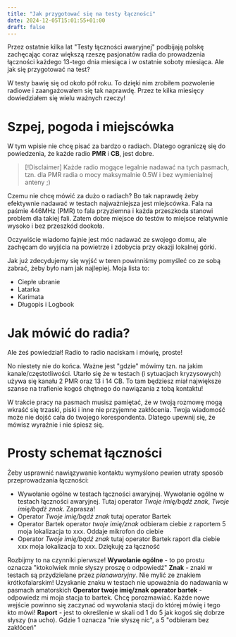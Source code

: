 ```yaml
---
title: "Jak przygotować się na testy łączności"
date: 2024-12-05T15:01:55+01:00
draft: false
---
```


Przez ostatnie kilka lat "Testy łączności awaryjnej" podbijają polskę zachęcając coraz większą rzeszę pasjonatów radia do prowadzenia łączności każdego 13-tego dnia miesiąca i w ostatnie soboty miesiąca. Ale jak się przygotować na test?

W testy bawię się od około pół roku. To dzięki nim zrobiłem pozwolenie radiowe i zaangażowałem się tak naprawdę. Przez te kilka miesięcy dowiedziałem się wielu ważnych rzeczy!

# Szpej, pogoda i miejscówka
W tym wpisie nie chcę pisać za bardzo o radiach. Dlatego ograniczę się do powiedzenia, że każde radio **PMR** i **CB**, jest dobre.

> [!Disclaimer]
> Każde radio mogące legalnie nadawać na tych pasmach, tzn. dla PMR radia o mocy maksymalnie 0.5W i bez wymienialnej anteny ;)

Czemu nie chcę mówić za dużo o radiach? Bo tak naprawdę żeby efektywnie nadawać w testach najważniejsza jest miejscówka. Fala na paśmie 446MHz (PMR) to fala przyziemna i każda przeszkoda stanowi problem dla takiej fali. Zatem dobre miejsce do testów to miejsce relatywnie wysoko i bez przeszkód dookoła.

Oczywiście wiadomo fajnie jest móc nadawać ze swojego domu, ale zachęcam do wyjścia na powietrze i zdobycia przy okazji lokalnej górki.

Jak już zdecydujemy się wyjść w teren powinniśmy pomyśleć co ze sobą zabrać, żeby było nam jak najlepiej. Moja lista to:
- Ciepłe ubranie
- Latarka
- Karimata
- Długopis i Logbook

# Jak mówić do radia?
Ale żeś powiedział! Radio to radio naciskam i mówię, proste!

No niestety nie do końca. Ważne jest "gdzie" mówimy tzn. na jakim kanale/częstotliwości. Utarło się że w testach (i sytuacjach kryzysowych) używa się kanału 2 PMR oraz 13 i 14 CB. To tam będziesz miał największe szanse na trafienie kogoś chętnego do nawiązania z tobą kontaktu! 

W trakcie pracy na pasmach musisz pamiętać, że w twoją rozmowę mogą wkraść się trzaski, piski i inne nie przyjemne zakłócenia. Twoja wiadomość może nie dojść cała do twojego korespondenta. Dlatego upewnij się, że mówisz wyraźnie i nie śpiesz się. 

# Prosty schemat łączności
Żeby usprawnić nawiązywanie kontaktu wymyślono pewien utraty sposób przeprowadzania łączności:
- Wywołanie ogólne w testach łączności awaryjnej. Wywołanie ogólne w testach łączności awaryjnej. Tutaj operator *Twoje imię/bądź znak*, *Twoje imię/bądź znak*. Zaprasza!
- Operator *Twoje imię/bądź znak* tutaj operator Bartek
- Operator Bartek operator *twoje imię/znak* odbieram ciebie z raportem 5 moja lokalizacja to xxx. Oddaje mikrofon do ciebie
- Operator *Twoje imię/bądź znak* tutaj operator Bartek raport dla ciebie xxx moja lokalizacja to xxx. Dziękuję za łączność

Rozbijmy to na czynniki pierwsze! 
**Wywołanie ogólne** - to po prostu oznacza "ktokolwiek mnie słyszy proszę o odpowiedź"
**Znak** - znaki w testach są przydzielane przez *planawaryjny*. Nie mylić ze znakiem krótkofalarskim! Uzyskanie znaku w testach nie upoważnia do nadawania w pasmach amatorskich
**Operator twoje imię/znak operator bartek** - odpowiedz mi moja stacja to bartek. Chcę porozmawiać. Każde nowe wejście powinno się zaczynać od wywołania stacji do której mówię i tego kto mówi!
**Raport** - jest to określenie w skali od 1 do 5 jak kogoś się dobrze słyszy (na ucho). Gdzie 1 oznacza "nie słyszę nic", a 5 "odbieram bez zakłóceń"


